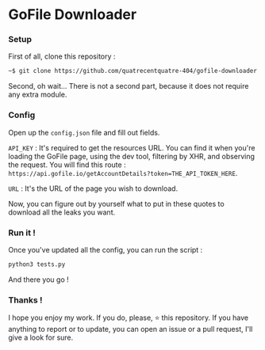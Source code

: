 # GoFile Downloader


### Setup
First of all, clone this repository :

```bash
~$ git clone https://github.com/quatrecentquatre-404/gofile-downloader
```

Second, oh wait... There is not a second part, because it does not require any extra module.

### Config
Open up the ``config.json`` file and fill out fields.

``API_KEY`` : It's required to get the resources URL. You can find it when you're loading the GoFile page, using the dev tool, filtering by XHR, and observing the request. You will find this route : ``https://api.gofile.io/getAccountDetails?token=THE_API_TOKEN_HERE``.

``URL`` : It's the URL of the page you wish to download.

Now, you can figure out by yourself what to put in these quotes to download all the leaks you want.

### Run it !
Once you've updated all the config, you can run the script :
```bash
python3 tests.py
```
And there you go !

### Thanks !
I hope you enjoy my work. If you do, please, ⭐ this repository. If you have anything to report or to update, you can open an issue or a pull request, I'll give a look for sure.
